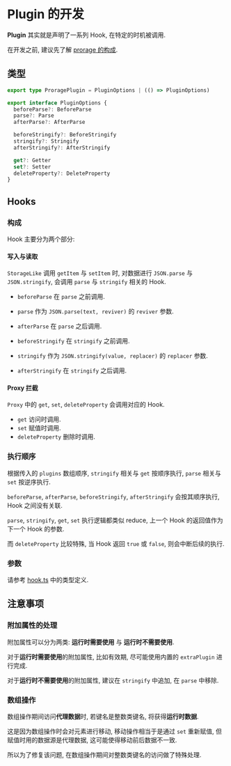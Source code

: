 # Plugin 的开发
**Plugin** 其实就是声明了一系列 Hook, 在特定的时机被调用.

在开发之前, 建议先了解 [prorage 的构成](./structure.md).

## 类型
```ts
export type ProragePlugin = PluginOptions | (() => PluginOptions)

export interface PluginOptions {
  beforeParse?: BeforeParse
  parse?: Parse
  afterParse?: AfterParse

  beforeStringify?: BeforeStringify
  stringify?: Stringify
  afterStringify?: AfterStringify

  get?: Getter
  set?: Setter
  deleteProperty?: DeleteProperty
}
```

## Hooks

### 构成
Hook 主要分为两个部分:

#### 写入与读取
`StorageLike` 调用 `getItem` 与 `setItem` 时, 对数据进行 `JSON.parse` 与 `JSON.stringify`, 会调用 `parse` 与 `stringify` 相关的 Hook.

- `beforeParse` 在 `parse` 之前调用.
- `parse` 作为 `JSON.parse(text, reviver)` 的 `reviver` 参数.
- `afterParse` 在 `parse` 之后调用.


- `beforeStringify` 在 `stringify` 之前调用.
- `stringify` 作为 `JSON.stringify(value, replacer)` 的 `replacer` 参数.
- `afterStringify` 在 `stringify` 之后调用.


#### Proxy 拦截
`Proxy` 中的 `get`, `set`, `deleteProperty` 会调用对应的 Hook.

- `get` 访问时调用.
- `set` 赋值时调用.
- `deleteProperty` 删除时调用.

### 执行顺序
根据传入的 `plugins` 数组顺序, `stringify` 相关与 `get` 按顺序执行, `parse` 相关与 `set` 按逆序执行.

`beforeParse`, `afterParse`, `beforeStringify`, `afterStringify` 会按其顺序执行, Hook 之间没有关联.

`parse`, `stringify`, `get`, `set` 执行逻辑都类似 reduce, 上一个 Hook 的返回值作为下一个 Hook 的参数.

而 `deleteProperty` 比较特殊, 当 Hook 返回 `true` 或 `false`, 则会中断后续的执行.

### 参数
请参考 [hook.ts](../lib/hook.ts) 中的类型定义.

## 注意事项
### 附加属性的处理
附加属性可以分为两类: **运行时需要使用** 与 **运行时不需要使用**.

对于**运行时需要使用**的附加属性, 比如有效期, 尽可能使用内置的 `extraPlugin` 进行完成.

对于**运行时不需要使用**的附加属性, 建议在 `stringify` 中追加, 在 `parse` 中移除.

### 数组操作
数组操作期间访问**代理数据**时, 若键名是整数类键名, 将获得**运行时数据**.

这是因为数组操作时会对元素进行移动, 移动操作相当于是通过 `set` 重新赋值, 但赋值时用的数据源是代理数据, 这可能使得移动前后数据不一致. 

所以为了修复该问题, 在数组操作期间对整数类键名的访问做了特殊处理.